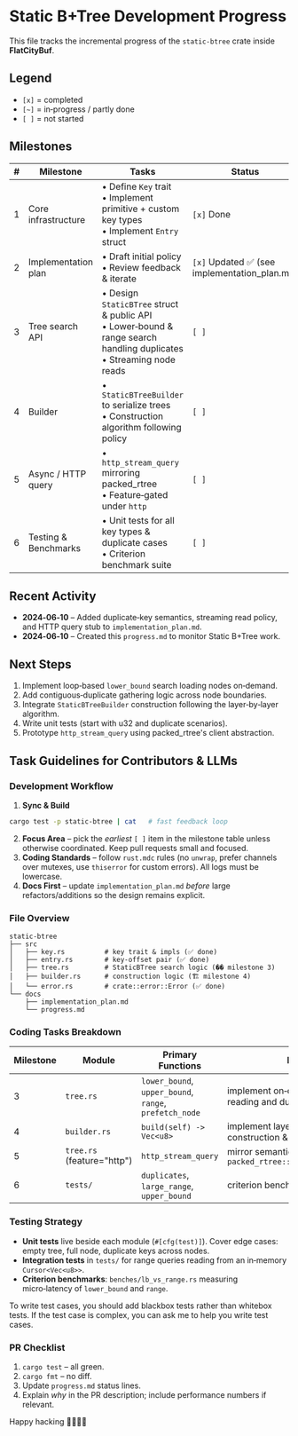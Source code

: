 # Static B+Tree Development Progress

This file tracks the incremental progress of the `static-btree` crate inside **FlatCityBuf**.

## Legend

- `[x]` = completed
- `[~]` = in‑progress / partly done
- `[ ]` = not started

## Milestones

| # | Milestone | Tasks | Status |
|---|-----------|-------|--------|
| 1 | Core infrastructure | • Define `Key` trait<br>• Implement primitive + custom key types<br>• Implement `Entry` struct | `[x]` Done |
| 2 | Implementation plan | • Draft initial policy<br>• Review feedback & iterate | `[x]` Updated  ✅ (see implementation_plan.md) |
| 3 | Tree search API     | • Design `StaticBTree` struct & public API<br>• Lower‑bound & range search handling duplicates<br>• Streaming node reads | `[ ]` |
| 4 | Builder             | • `StaticBTreeBuilder` to serialize trees<br>• Construction algorithm following policy | `[ ]` |
| 5 | Async / HTTP query  | • `http_stream_query` mirroring packed_rtree<br>• Feature‑gated under `http` | `[ ]` |
| 6 | Testing & Benchmarks| • Unit tests for all key types & duplicate cases<br>• Criterion benchmark suite | `[ ]` |

## Recent Activity

- **2024‑06‑10** – Added duplicate‑key semantics, streaming read policy, and HTTP query stub to `implementation_plan.md`.
- **2024‑06‑10** – Created this `progress.md` to monitor Static B+Tree work.

## Next Steps

1. Implement loop‑based `lower_bound` search loading nodes on‑demand.
2. Add contiguous‑duplicate gathering logic across node boundaries.
3. Integrate `StaticBTreeBuilder` construction following the layer‑by‑layer algorithm.
4. Write unit tests (start with u32 and duplicate scenarios).
5. Prototype `http_stream_query` using packed_rtree's client abstraction.

## Task Guidelines for Contributors & LLMs

### Development Workflow

1. **Sync & Build**

  ```bash
  cargo test -p static-btree | cat   # fast feedback loop
  ```

2. **Focus Area** – pick the *earliest* `[ ]` item in the milestone table unless otherwise coordinated.  Keep pull requests small and focused.
3. **Coding Standards** – follow `rust.mdc` rules (no `unwrap`, prefer channels over mutexes, use `thiserror` for custom errors).  All logs must be lowercase.
4. **Docs First** – update `implementation_plan.md` *before* large refactors/additions so the design remains explicit.

### File Overview

```
static-btree
├── src
│   ├── key.rs          # key trait & impls (✅ done)
│   ├── entry.rs        # key‑offset pair (✅ done)
│   ├── tree.rs         # StaticBTree search logic (��️ milestone 3)
│   ├── builder.rs      # construction logic (🏗️ milestone 4)
│   └── error.rs        # crate::error::Error (✅ done)
└── docs
    ├── implementation_plan.md
    └── progress.md
```

### Coding Tasks Breakdown

| Milestone | Module | Primary Functions | Notes |
|-----------|--------|-------------------|-------|
| 3 | `tree.rs` | `lower_bound`, `upper_bound`, `range`, `prefetch_node` | implement on‑demand node reading and duplicate handling |
| 4 | `builder.rs` | `build(self) -> Vec<u8>` | implement layer‑by‑layer construction & padding logic |
| 5 | `tree.rs` (feature="http") | `http_stream_query` | mirror semantics of `packed_rtree::http_stream_search` |
| 6 | `tests/` | `duplicates`, `large_range`, `upper_bound` | criterion benches under `benches/` |

### Testing Strategy

- **Unit tests** live beside each module (`#[cfg(test)]`). Cover edge cases: empty tree, full node, duplicate keys across nodes.
- **Integration tests** in `tests/` for range queries reading from an in‑memory `Cursor<Vec<u8>>`.
- **Criterion benchmarks**: `benches/lb_vs_range.rs` measuring micro‑latency of `lower_bound` and `range`.

To write test cases, you should add blackbox tests rather than whitebox tests. If the test case is complex, you can ask me to help you write test cases.

### PR Checklist

1. `cargo test` – all green.
2. `cargo fmt` – no diff.
3. Update `progress.md` status lines.
4. Explain *why* in the PR description; include performance numbers if relevant.

Happy hacking 👩‍💻👨‍💻
